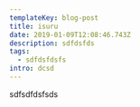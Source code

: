 ```yaml
---
templateKey: blog-post
title: isuru
date: 2019-01-09T12:08:46.743Z
description: sdfdsfds
tags:
  - sdfdsfdsfs
intro: dcsd
---
```

sdfsdfdsfsds
